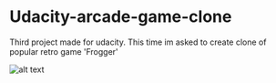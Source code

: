 # Udacity-arcade-game-clone
Third project made for udacity. This time im asked to create clone of popular retro game 'Frogger'


![alt text][screen]

[screen]: http://res.cloudinary.com/jabarlew/image/upload/v1524384773/indeks_gucye9.png "Game Screen"
